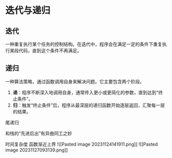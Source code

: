 # 迭代与递归
## 迭代
一种重复执行某个任务的控制结构。在迭代中，程序会在满足一定的条件下重复执行某段代码，直到这个条件不再满足。
## 递归
一种算法策略，通过函数调用自身来解决问题。它主要包含两个阶段。
1. **递**：程序不断深入地调用自身，通常传入更小或更简化的参数，直到达到“终止条件”。
2. **归**：触发“终止条件”后，程序从最深层的递归函数开始逐层返回，汇聚每一层的结果。

尾递归


和栈的“先进后出”有异曲同工之妙


时间复杂度
函数渐近上界
![[Pasted image 20231124141911.png]]
![[Pasted image 20231127093139.png]]